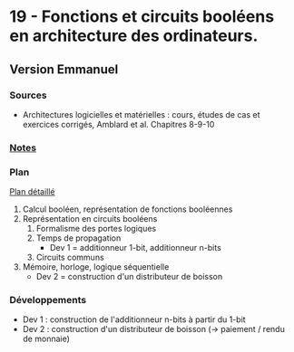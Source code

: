 # 19 - Fonctions et circuits booléens en architecture des ordinateurs. #

## Version Emmanuel ##

### Sources ###

- Architectures logicielles et matérielles : cours, études de cas et exercices corrigés, Amblard et al. Chapitres 8-9-10

### [Notes](notesEB.md) ###

### Plan ###

[Plan détaillé](planEB.pdf)

1. Calcul booléen, représentation de fonctions booléennes
2. Représentation en circuits booléens
   1. Formalisme des portes logiques
   2. Temps de propagation
	  * Dev 1 = additionneur 1-bit, additionneur n-bits
   3. Circuits communs
3. Mémoire, horloge, logique séquentielle
   * Dev 2 = construction d'un distributeur de boisson

### Développements ###

- Dev 1 : construction de l'additionneur n-bits à partir du 1-bit
- Dev 2 : construction d'un distributeur de boisson (-> paiement / rendu de monnaie)
